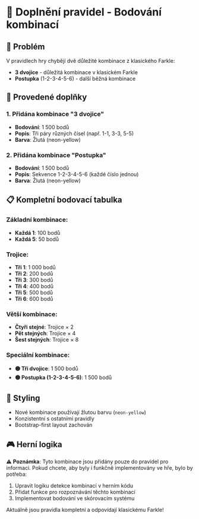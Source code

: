 # 📖 Doplnění pravidel - Bodování kombinací

## 🎯 Problém
V pravidlech hry chybějí dvě důležité kombinace z klasického Farkle:
- **3 dvojice** - důležitá kombinace v klasickém Farkle
- **Postupka** (1-2-3-4-5-6) - další běžná kombinace

## 🔧 Provedené doplňky

### 1. Přidána kombinace "3 dvojice"
- **Bodování**: 1 500 bodů
- **Popis**: Tři páry různých čísel (např. 1-1, 3-3, 5-5)
- **Barva**: Žlutá (neon-yellow)

### 2. Přidána kombinace "Postupka"
- **Bodování**: 1 500 bodů  
- **Popis**: Sekvence 1-2-3-4-5-6 (každé číslo jednou)
- **Barva**: Žlutá (neon-yellow)

## 📋 Kompletní bodovací tabulka

### Základní kombinace:
- **Každá 1**: 100 bodů
- **Každá 5**: 50 bodů

### Trojice:
- **Tři 1**: 1 000 bodů
- **Tři 2**: 200 bodů
- **Tři 3**: 300 bodů
- **Tři 4**: 400 bodů
- **Tři 5**: 500 bodů
- **Tři 6**: 600 bodů

### Větší kombinace:
- **Čtyři stejné**: Trojice × 2
- **Pět stejných**: Trojice × 4
- **Šest stejných**: Trojice × 8

### Speciální kombinace:
- **🟡 Tři dvojice**: 1 500 bodů
- **🟡 Postupka (1-2-3-4-5-6)**: 1 500 bodů

## 🎨 Styling
- Nové kombinace používají žlutou barvu (`neon-yellow`)
- Konzistentní s ostatními pravidly
- Bootstrap-first layout zachován

## 🎮 Herní logika
⚠️ **Poznámka**: Tyto kombinace jsou přidány pouze do pravidel pro informaci. 
Pokud chcete, aby byly i funkčně implementovány ve hře, bylo by potřeba:
1. Upravit logiku detekce kombinací v herním kódu
2. Přidat funkce pro rozpoznávání těchto kombinací
3. Implementovat bodování ve skórovacím systému

Aktuálně jsou pravidla kompletní a odpovídají klasickému Farkle!

